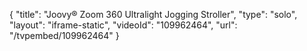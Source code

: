 {
    "title": "Joovy&reg; Zoom 360 Ultralight Jogging Stroller",
    "type": "solo",
    "layout": "iframe-static",
    "videoId": "109962464",
    "url": "\/tvpembed\/109962464"
}